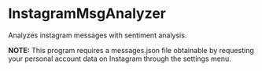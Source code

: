 # InstagramMsgAnalyzer
Analyzes instagram messages with sentiment analysis.

**NOTE:** This program requires a messages.json file obtainable by requesting your personal account data on Instagram through the settings menu.